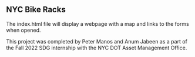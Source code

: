 NYC Bike Racks
--

The index.html file will display a webpage with a map and links to the forms when opened.

This project was completed by Peter Manos and Anum Jabeen as a part of the Fall 2022 SDG internship with the NYC DOT Asset Management Office.
